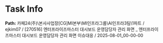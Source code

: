 # Task Info

**Path:** 카페24(주)\본사사업장\[CG]MI본부\MI인프라그룹\AI인프라3팀\1파트 / ejkim07 / [270516] 엔터프라이즈마스터 대시보드 운영담당자 관리 화면 _ 엔터프라이즈마스터 대시보드 운영담당자 관리 화면 이슈대응 / 2025-08-01_00-00-00

